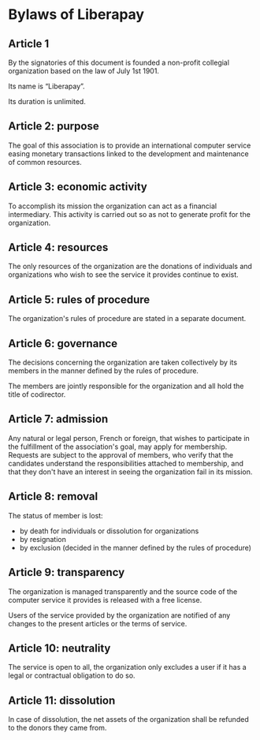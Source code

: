 # Bylaws of Liberapay

## Article 1

By the signatories of this document is founded a non-profit collegial organization based on the law of July 1st 1901.

Its name is “Liberapay”.

Its duration is unlimited.

## Article 2: purpose

The goal of this association is to provide an international computer service easing monetary transactions linked to the development and maintenance of common resources.

## Article 3: economic activity

To accomplish its mission the organization can act as a financial intermediary. This activity is carried out so as not to generate profit for the organization.

## Article 4: resources

The only resources of the organization are the donations of individuals and organizations who wish to see the service it provides continue to exist.

## Article 5: rules of procedure

The organization's rules of procedure are stated in a separate document.

## Article 6: governance

The decisions concerning the organization are taken collectively by its members in the manner defined by the rules of procedure.

The members are jointly responsible for the organization and all hold the title of codirector.

## Article 7: admission

Any natural or legal person, French or foreign, that wishes to participate in the fulfillment of the association's goal, may apply for membership. Requests are subject to the approval of members, who verify that the candidates understand the responsibilities attached to membership, and that they don't have an interest in seeing the organization fail in its mission.

## Article 8: removal

The status of member is lost:

- by death for individuals or dissolution for organizations
- by resignation
- by exclusion (decided in the manner defined by the rules of procedure)

## Article 9: transparency

The organization is managed transparently and the source code of the computer service it provides is released with a free license.

Users of the service provided by the organization are notified of any changes to the present articles or the terms of service.

## Article 10: neutrality

The service is open to all, the organization only excludes a user if it has a legal or contractual obligation to do so.

## Article 11: dissolution

In case of dissolution, the net assets of the organization shall be refunded to the donors they came from.
